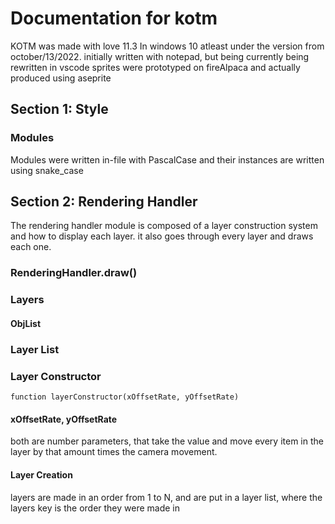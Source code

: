 # Documentation for kotm 
KOTM was made with love 11.3
In windows 10 atleast under the version from october/13/2022.
initially written with notepad, but being currently being rewritten in vscode 
sprites were prototyped on fireAlpaca and actually produced using aseprite

## Section 1: Style
### Modules
Modules were written in-file with PascalCase and their instances are written using snake_case

## Section 2: Rendering Handler
The rendering handler module is composed of a layer construction system and how to display each layer. it also goes through every layer and draws each one.
### RenderingHandler.draw()

### Layers

#### ObjList

### Layer List

### Layer Constructor
```
function layerConstructor(xOffsetRate, yOffsetRate)
```
#### xOffsetRate, yOffsetRate 
both are number parameters, that take the value and move every item in the layer by that amount times the camera movement.
#### Layer Creation
layers are made in an order from 1 to N, and are put in a layer list, where the layers key is the order they were made in 



 


